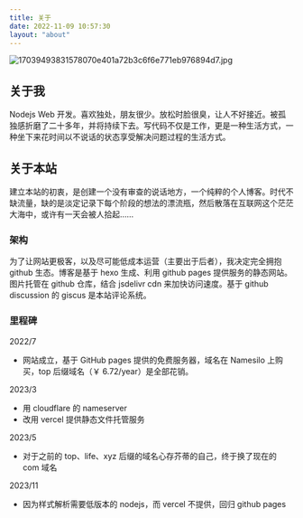 ```yaml
---
title: 关于
date: 2022-11-09 10:57:30
layout: "about"
---
```


![17039493831578070e401a72b3c6f6e771eb976894d7.jpg](https://fastly.jsdelivr.net/gh/li199-code/blog-img-2@main/17039493831578070e401a72b3c6f6e771eb976894d7.jpg)

## 关于我

Nodejs Web 开发。喜欢独处，朋友很少。放松时脸很臭，让人不好接近。被孤独感折磨了二十多年，并将持续下去。写代码不仅是工作，更是一种生活方式，一种坐下来花时间以不说话的状态享受解决问题过程的生活方式。

## 关于本站

建立本站的初衷，是创建一个没有审查的说话地方，一个纯粹的个人博客。时代不缺流量，缺的是淡定记录下每个阶段的想法的漂流瓶，然后散落在互联网这个茫茫大海中，或许有一天会被人拾起……

### 架构

为了让网站更极客，以及尽可能低成本运营（主要出于后者），我决定完全拥抱 github 生态。博客是基于 hexo 生成、利用 github pages 提供服务的静态网站。图片托管在 github 仓库，结合 jsdelivr cdn 来加快访问速度。基于 github discussion 的 giscus 是本站评论系统。

### 里程碑

2022/7

- 网站成立，基于 GitHub pages 提供的免费服务器，域名在 Namesilo 上购买，top 后缀域名（￥ 6.72/year）是全部花销。

2023/3

- 用 cloudflare 的 nameserver
- 改用 vercel 提供静态文件托管服务

2023/5

- 对于之前的 top、life、xyz 后缀的域名心存芥蒂的自己，终于换了现在的 com 域名

2023/11

- 因为样式解析需要低版本的 nodejs，而 vercel 不提供，回归 github pages
